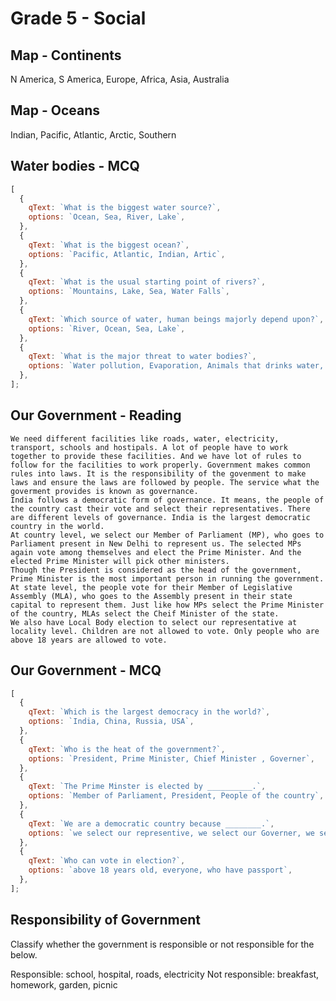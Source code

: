 # Grade 5 - Social

## Map - Continents

N America, S America, Europe, Africa, Asia, Australia

## Map - Oceans

Indian, Pacific, Atlantic, Arctic, Southern

## Water bodies - MCQ

```js
[
  {
    qText: `What is the biggest water source?`,
    options: `Ocean, Sea, River, Lake`,
  },
  {
    qText: `What is the biggest ocean?`,
    options: `Pacific, Atlantic, Indian, Artic`,
  },
  {
    qText: `What is the usual starting point of rivers?`,
    options: `Mountains, Lake, Sea, Water Falls`,
  },
  {
    qText: `Which source of water, human beings majorly depend upon?`,
    options: `River, Ocean, Sea, Lake`,
  },
  {
    qText: `What is the major threat to water bodies?`,
    options: `Water pollution, Evaporation, Animals that drinks water, Fishes`,
  },
];
```

## Our Government - Reading

```
We need different facilities like roads, water, electricity, transport, schools and hostipals. A lot of people have to work together to provide these facilities. And we have lot of rules to follow for the facilities to work properly. Government makes common rules into laws. It is the responsibility of the govenment to make laws and ensure the laws are followed by people. The service what the goverment provides is known as governance.
India follows a democratic form of governance. It means, the people of the country cast their vote and select their representatives. There are different levels of governance. India is the largest democratic country in the world.
At country level, we select our Member of Parliament (MP), who goes to Parliament present in New Delhi to represent us. The selected MPs again vote among themselves and elect the Prime Minister. And the elected Prime Minister will pick other ministers.
Though the President is considered as the head of the government, Prime Minister is the most important person in running the government.
At state level, the people vote for their Member of Legislative Assembly (MLA), who goes to the Assembly present in their state capital to represent them. Just like how MPs select the Prime Minister of the country, MLAs select the Cheif Minister of the state.
We also have Local Body election to select our representative at locality level. Children are not allowed to vote. Only people who are above 18 years are allowed to vote.
```

## Our Government - MCQ

```js
[
  {
    qText: `Which is the largest democracy in the world?`,
    options: `India, China, Russia, USA`,
  },
  {
    qText: `Who is the heat of the government?`,
    options: `President, Prime Minister, Chief Minister , Governer`,
  },
  {
    qText: `The Prime Minster is elected by __________.`,
    options: `Member of Parliament, President, People of the country`,
  },
  {
    qText: `We are a democratic country because ________.`,
    options: `we select our representive, we select our Governer, we select our President`,
  },
  {
    qText: `Who can vote in election?`,
    options: `above 18 years old, everyone, who have passport`,
  },
];
```

## Responsibility of Government

Classify whether the government is responsible or not responsible for the below.

Responsible: school, hospital, roads, electricity
Not responsible: breakfast, homework, garden, picnic